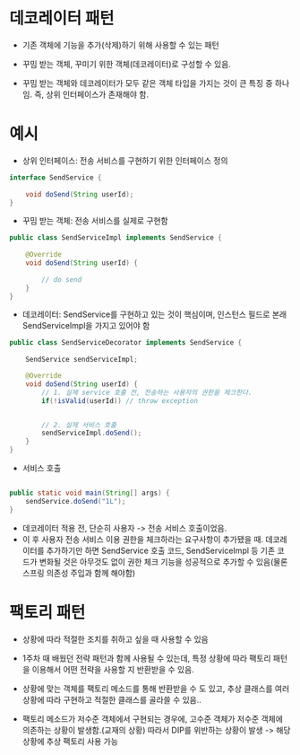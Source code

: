 # 데코레이터 패턴

- 기존 객체에 기능을 추가(삭제)하기 위해 사용할 수 있는 패턴

- 꾸밈 받는 객체, 꾸미기 위한 객체(데코레이터)로 구성할 수 있음.
- 꾸밈 받는 객체와 데코레이터가 모두 같은 객체 타입을 가지는 것이 큰 특징 중 하나임. 즉, 상위 인터페이스가 존재해야 함.


# 예시

- 상위 인터페이스: 전송 서비스를 구현하기 위한 인터페이스 정의

```java
interface SendService {
    
    void doSend(String userId);
}

```

- 꾸밈 받는 객체: 전송 서비스를 실제로 구현함

```java
public class SendServiceImpl implements SendService {
    
    @Override
    void doSend(String userId) {
        
        // do send
    }
}

```

- 데코레이터: SendService를 구현하고 있는 것이 핵심이며, 인스턴스 필드로 본래 SendServiceImpl을 가지고 있어야 함

```java
public class SendServiceDecorator implements SendService {
    
    SendService sendServiceImpl;

    @Override
    void doSend(String userId) {
        // 1. 실제 service 호출 전, 전송하는 사용자의 권한을 체크한다.
        if(!isValid(userId)) // throw exception


        // 2. 실제 서비스 호출
        sendServiceImpl.doSend();
    }
}

```
- 서비스 호출
```java

public static void main(String[] args) {
    sendService.doSend("1L");
}

```

- 데코레이터 적용 전, 단순히 사용자 -> 전송 서비스 호출이었음.
- 이 후 사용자 전송 서비스 이용 권한을 체크하라는 요구사항이 추가됐을 때. 데코레이터를 추가하기만 하면 SendService 호출 코드, SendServiceImpl 등 기존 코드가 변화될 것은 아무것도 없이 권한 체크 기능을 성공적으로 추가할 수 있음(물론 스프링 의존성 주입과 함께 해야함)


# 팩토리 패턴

- 상황에 따라 적절한 조치를 취하고 싶을 때 사용할 수 있음

- 1주차 때 배웠던 전략 패턴과 함께 사용될 수 있는데, 특정 상황에 따라 팩토리 패턴을 이용해서 어떤 전략을 사용할 지 반환받을 수 있음.

- 상황에 맞는 객체를 팩토리 메소드를 통해 반환받을 수 도 있고, 추상 클래스를 여러 상황에 따라 구현하고 적절한 클래스를 골라쓸 수 있음..

- 팩토리 메소드가 저수준 객체에서 구현되는 경우에, 고수준 객체가 저수준 객체에 의존하는 상황이 발생함.(교재의 상황) 따라서 DIP를 위반하는 상황이 발생 -> 해당 상황에 추상 팩토리 사용 가능
